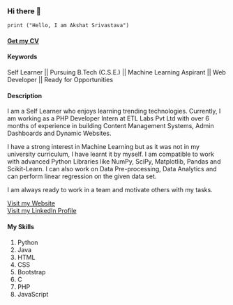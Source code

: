 ### Hi there 👋 

```
print ("Hello, I am Akshat Srivastava")
```
#### [Get my CV](https://drive.google.com/file/d/1sX2OeUHPkiHvVN3rv00w-YiKr8LIkSnx/view?usp=sharing)

#### Keywords
Self Learner || Pursuing B.Tech (C.S.E.) || Machine Learning Aspirant || Web Developer || Ready for Opportunities

#### Description
I am a Self Learner who enjoys learning trending technologies. Currently, I am working as a PHP Developer Intern at ETL Labs Pvt Ltd with over 6 months of experience in building Content Management Systems, Admin Dashboards and Dynamic Websites.

I have a strong interest in Machine Learning but as it was not in my university curriculum, I have learnt it by myself. I am compatible to work with advanced Python Libraries like NumPy, SciPy, Matplotlib, Pandas and Scikit-Learn. I can also work on Data Pre-processing, Data Analytics and can perform linear regression on the given data set.

I am always ready to work in a team and motivate others with my tasks.

[Visit my Website](https://akshatworks.online)
<br>
[Visit my LinkedIn Profile](https://www.linkedin.com/in/akshat-srivastava-408048185/)

#### My Skills
1. Python
2. Java
3. HTML
4. CSS
5. Bootstrap
6. C
7. PHP
8. JavaScript
